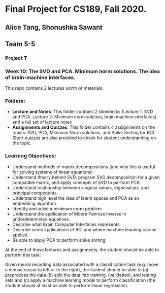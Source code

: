 # Final Project for CS189, Fall 2020.
## Alice Tang, Shonushka Sawant
## Team 5-5

### **Project T**
### Week 10: The SVD and PCA. Minimum norm solutions. The idea of brain-machine interfaces.

This repo contains 2 lectures worth of materials. 

### Folders:
* **Lecture and Notes**: This folder contains 2 slidedecks (Lecture 1: SVD and PCA. Lecture 2: Minimum norm solution, brain machine interfaces) and a full set of lecture notes
* **Assignments and Quizzes**: This folder contains 4 assignments on the topics: SVD, PCA, Minimum Norm solutions, and Spike Sorting for BCI. Short quizzes are also provided to check for student understanding on the topic. 

### Learning Objectives:
* Understand methods of matrix decompositions (and why this is useful for solving systems of linear equations)
* Understand theory behind SVD, program SVD decomposition for a given compatible matrix, and apply concepts of SVD to perform PCA.
* Understand relationship between singular values, eigenvalues, and principal components.
* Understand high level the idea of latent spaces and PCA as an embedding algorithm.
* Identify and solve a minimum norm problem.
* Understand the application of Moore Penrose inverse in underdetermined equations.
* Describe what Brain Computer Interfaces represents
* Describe some applications of BCI and where machine learning can be applied. 
* Be able to apply PCA to perform spike sorting

At the end of these lectures and assignments, the student should be able to perform this task:

Given neural recording data associated with a classification task (e.g. move a mouse cursor to left or to the right), the student should be able to (a) preprocess the data (b) split the data into training, (validation), and testing sets and (c) apply a machine learning model to perform classification (the student should at least be able to perform linear regression).
